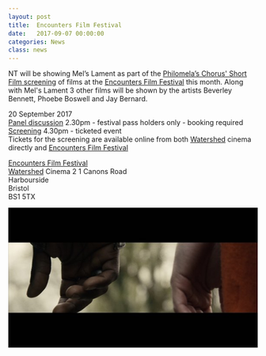 ```yaml
---
layout: post
title:  Encounters Film Festival
date:   2017-09-07 00:00:00
categories: News
class: news
---
```

NT will be showing Mel’s Lament as part of the <a href="http://encounters-festival.org.uk/?post_type=events&p=10190" target="_blank">Philomela’s Chorus' Short Film screening</a> of films at the <a href="http://encounters-festival.org.uk" target="_blank">Encounters Film Festival</a> this month. Along with Mel's Lament 3 other films will be shown by the artists Beverley Bennett, Phoebe Boswell and Jay Bernard.

20 September 2017  
<a href="http://encounters-festival.org.uk/?post_type=events&p=10659" target="_blank">Panel discussion</a> 2.30pm - festival pass holders only - booking required  
<a href="http://encounters-festival.org.uk/?post_type=events&p=10190" target="_blank">Screening</a> 4.30pm - ticketed event  
Tickets for the screening are available online from both <a href="http://www.watershed.co.uk/whatson/8492/philomelas-chorus-screening/" target="_blank">Watershed</a> cinema directly and <a href="http://encounters-festival.org.uk/?post_type=events&p=10190" target="_blank">Encounters Film Festival</a>

<a href="http://encounters-festival.org.uk" target="_blank">Encounters Film Festival</a>  
<a href="http://www.watershed.co.uk" target="_blank">Watershed</a> Cinema 2 
1 Canons Road  
Harbourside  
Bristol   
BS1 5TX  

![mel's lament image ](/assets_posts/mels_lament.jpg)